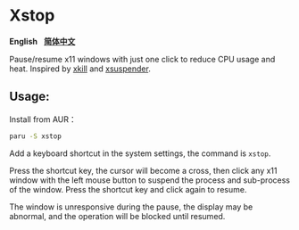 # Xstop
**English**&nbsp;&nbsp;&nbsp;[**简体中文**](https://github.com/Brx86/Xstop/blob/main/README_zh.md)

Pause/resume x11 windows with just one click to reduce CPU usage and heat. Inspired by [xkill](https://man.archlinux.org/man/xkill.1) and [xsuspender](https://github.com/kernc/xsuspender).

## Usage:
Install from AUR：
```bash
paru -S xstop
```
Add a keyboard shortcut in the system settings, the command is `xstop`.

Press the shortcut key, the cursor will become a cross, then click any x11 window with the left mouse button to suspend the process and sub-process of the window. Press the shortcut key and click again to resume. 

The window is unresponsive during the pause, the display may be abnormal, and the operation will be blocked until resumed.